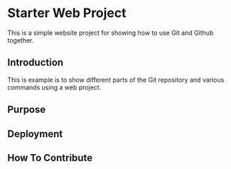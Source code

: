 # Starter Web Project

This is a simple website project for showing how to use Git and Github together.       
                                                                      
## Introduction
This is example is to show different parts of the Git repository and various commands using a web project.


## Purpose

## Deployment

## How To Contribute
